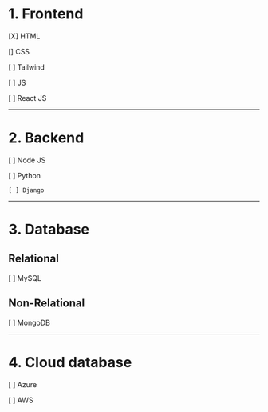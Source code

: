 # 1. Frontend

[X] HTML

[] CSS

[ ] Tailwind

[ ] JS

[ ] React JS

---

# 2. Backend

[ ] Node JS

[ ] Python

    [ ] Django
    
---

# 3. Database

## Relational

[ ] MySQL

## Non-Relational

[ ] MongoDB

---

# 4. Cloud database

[ ] Azure

[ ] AWS

